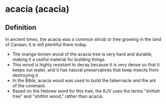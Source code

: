 # acacia (acacia)

## Definition

In ancient times, the acacia was a common shrub or tree growing in the land of Canaan; it is still plentiful there today.

* The orange-brown wood of the acacia tree is very hard and durable, making it a useful material for building things.
* This wood is highly resistant to decay because it is very dense so that it keeps out water, and it has natural preservatives that keep insects from destroying it.
* In the Bible, acacia wood was used to build the tabernacle and the ark of the covenant.
* Based on the Hebrew word for this tree, the KJV uses the terms "shittah tree" and "shittim wood," rather than acacia.
